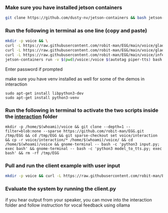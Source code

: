 ### Make sure you have installed jetson containers
```bash
git clone https://github.com/dusty-nv/jetson-containers && bash jetson-containers/install.sh
```

### Run the following in terminal as one line (copy and paste)
```bash
mkdir -p voice && \
curl -L https://raw.githubusercontent.com/robit-man/EGG/main/voice/glados_piper_medium.onnx -o voice/glados_piper_medium.onnx && \
curl -L https://raw.githubusercontent.com/robit-man/EGG/main/voice/glados_piper_medium.onnx.json -o voice/glados_piper_medium.onnx.json && \
curl -L https://raw.githubusercontent.com/robit-man/EGG/main/voice/inference.py -o voice/inference.py && \
jetson-containers run -v $(pwd)/voice:/voice $(autotag piper-tts) bash -c "cd /voice && python3 inference.py"
```
Enter password if prompted

make sure you have venv installed as well for some of the demos in interaction

```
sudo apt-get install libpython3-dev
sudo apt-get install python3-venv
```

### Run the following in terminal to activate the two scripts inside the [interaction](https://github.com/robit-man/EGG/tree/main/voice/interaction) folder

```
mkdir -p /home/$(whoami)/voice && git clone --depth=1 --filter=blob:none --sparse https://github.com/robit-man/EGG.git /tmp/EGG && cd /tmp/EGG && git sparse-checkout set voice/interaction && cp -r voice/interaction/* /home/$(whoami)/voice/ && cd /home/$(whoami)/voice && gnome-terminal -- bash -c 'python3 input.py; exec bash' && gnome-terminal -- bash -c 'python3 model_to_tts.py; exec bash' && rm -rf /tmp/EGG
```

### Pull and run the client example with user input
```bash
mkdir -p voice && curl -L https://raw.githubusercontent.com/robit-man/EGG/main/voice/client.py -o voice/client.py && python3 voice/client.py
```

### Evaluate the system by running the client.py
if you hear output from your speaker, you can move into the interaction folder and follow instruction for vocal feedback using ollama
